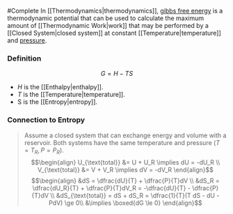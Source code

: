 #Complete 
In [[Thermodynamics\|thermodynamics]], [gibbs free energy](https://en.wikipedia.org/wiki/Gibbs_free_energy) is a thermodynamic potential that can be used to calculate the maximum amount of [[Thermodynamic Work\|work]] that may be performed by a [[Closed System\|closed system]] at constant [[Temperature\|temperature]] and [pressure](https://en.wikipedia.org/wiki/Pressure "Pressure").

### Definition
$$G = H - TS$$
 - $H$ is the [[Enthalpy\|enthalpy]].
 - $T$ is the [[Temperature\|temperature]].
 - S is the [[Entropy\|entropy]].

### Connection to Entropy
> Assume a closed system that can exchange energy and volume with a reservoir.
> Both systems have the same temperature and pressure ($T = T_R, P = P_R$).
$$\begin{align}
U_{\text{total}} &= U + U_R \implies dU = -dU_R \\
V_{\text{total}} &= V + V_R \implies dV = -dV_R
\end{align}$$
$$\begin{align}
&dS = \dfrac{dU}{T} + \dfrac{P}{T}dV \\
&dS_R = \dfrac{dU_R}{T} + \dfrac{P}{T}dV_R = -\dfrac{dU}{T} - \dfrac{P}{T}dV \\
&dS_{\text{total}} = dS + dS_R = \dfrac{1}{T}(T dS - dU - PdV) \ge 0\\
&\implies \boxed{dG \le 0}
\end{align}$$
